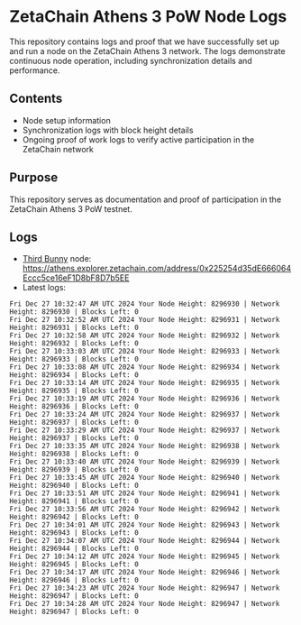 # ZetaChain Athens 3 PoW Node Logs
This repository contains logs and proof that we have successfully set up and run a node on the ZetaChain Athens 3 network. The logs demonstrate continuous node operation, including synchronization details and performance.

## Contents
- Node setup information
- Synchronization logs with block height details
- Ongoing proof of work logs to verify active participation in the ZetaChain network

## Purpose
This repository serves as documentation and proof of participation in the ZetaChain Athens 3 PoW testnet.

## Logs

- [Third Bunny](https://thirdbunny.xyz/) node: https://athens.explorer.zetachain.com/address/0x225254d35dE666064Eccc5ce16eF1D8bF8D7b5EE
- Latest logs:
```
Fri Dec 27 10:32:47 AM UTC 2024 Your Node Height: 8296930 | Network Height: 8296930 | Blocks Left: 0
Fri Dec 27 10:32:52 AM UTC 2024 Your Node Height: 8296931 | Network Height: 8296931 | Blocks Left: 0
Fri Dec 27 10:32:58 AM UTC 2024 Your Node Height: 8296932 | Network Height: 8296932 | Blocks Left: 0
Fri Dec 27 10:33:03 AM UTC 2024 Your Node Height: 8296933 | Network Height: 8296933 | Blocks Left: 0
Fri Dec 27 10:33:08 AM UTC 2024 Your Node Height: 8296934 | Network Height: 8296934 | Blocks Left: 0
Fri Dec 27 10:33:14 AM UTC 2024 Your Node Height: 8296935 | Network Height: 8296935 | Blocks Left: 0
Fri Dec 27 10:33:19 AM UTC 2024 Your Node Height: 8296936 | Network Height: 8296936 | Blocks Left: 0
Fri Dec 27 10:33:24 AM UTC 2024 Your Node Height: 8296937 | Network Height: 8296937 | Blocks Left: 0
Fri Dec 27 10:33:29 AM UTC 2024 Your Node Height: 8296937 | Network Height: 8296937 | Blocks Left: 0
Fri Dec 27 10:33:35 AM UTC 2024 Your Node Height: 8296938 | Network Height: 8296938 | Blocks Left: 0
Fri Dec 27 10:33:40 AM UTC 2024 Your Node Height: 8296939 | Network Height: 8296939 | Blocks Left: 0
Fri Dec 27 10:33:45 AM UTC 2024 Your Node Height: 8296940 | Network Height: 8296940 | Blocks Left: 0
Fri Dec 27 10:33:51 AM UTC 2024 Your Node Height: 8296941 | Network Height: 8296941 | Blocks Left: 0
Fri Dec 27 10:33:56 AM UTC 2024 Your Node Height: 8296942 | Network Height: 8296942 | Blocks Left: 0
Fri Dec 27 10:34:01 AM UTC 2024 Your Node Height: 8296943 | Network Height: 8296943 | Blocks Left: 0
Fri Dec 27 10:34:07 AM UTC 2024 Your Node Height: 8296944 | Network Height: 8296944 | Blocks Left: 0
Fri Dec 27 10:34:12 AM UTC 2024 Your Node Height: 8296945 | Network Height: 8296945 | Blocks Left: 0
Fri Dec 27 10:34:17 AM UTC 2024 Your Node Height: 8296946 | Network Height: 8296946 | Blocks Left: 0
Fri Dec 27 10:34:23 AM UTC 2024 Your Node Height: 8296947 | Network Height: 8296947 | Blocks Left: 0
Fri Dec 27 10:34:28 AM UTC 2024 Your Node Height: 8296947 | Network Height: 8296947 | Blocks Left: 0
```
